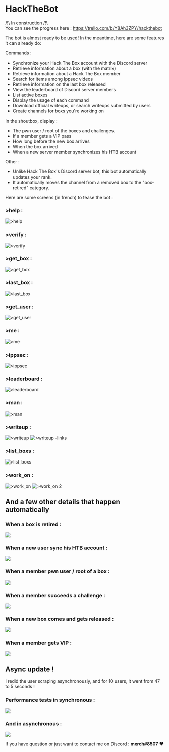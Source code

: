 # HackTheBot

/!\ In construction /!\\\
You can see the progress here : https://trello.com/b/Y8Ah3ZPY/hackthebot

The bot is almost ready to be used!
In the meantime, here are some features it can already do:

Commands :
- Synchronize your Hack The Box account with the Discord server
- Retrieve information about a box (with the matrix)
- Retrieve information about a Hack The Box member
- Search for items among Ippsec videos
- Retrieve information on the last box released
- View the leaderboard of Discord server members
- List active boxes
- Display the usage of each command
- Download official writeups, or search writeups submitted by users
- Create channels for boxs you're working on

In the shoutbox, display :
- The pwn user / root of the boxes and challenges.
- If a member gets a VIP pass
- How long before the new box arrives
- When the box arrived
- When a new server member synchronizes his HTB account

Other :
- Unlike Hack The Box's Discord server bot, this bot automatically updates your rank.
- It automatically moves the channel from a removed box to the "box-retired" category.

Here are some screens (in french) to tease the bot :

### >help :
![>help](https://files.catbox.moe/ntf9rz.PNG)

### >verify :
![>verify](https://files.catbox.moe/iew17k.png)

### >get_box :
![>get_box](https://files.catbox.moe/dq4hwd.PNG)

### >last_box :
![>last_box](https://files.catbox.moe/dz46hj.PNG)

### >get_user :
![>get_user](https://files.catbox.moe/5re0ye.PNG)

### >me :
![>me](https://files.catbox.moe/izflgy.PNG)

### >ippsec :
![>ippsec](https://files.catbox.moe/bitdpa.PNG)

### >leaderboard :
![>leaderboard](https://files.catbox.moe/1q0bmq.PNG)

### >man :
![>man](https://files.catbox.moe/kjpu81.PNG)

### >writeup :
![>writeup](https://files.catbox.moe/lj8eeu.PNG)
![>writeup -links](https://files.catbox.moe/owpsu7.PNG)

### >list_boxs :
![>list_boxs](https://files.catbox.moe/88f2vg.PNG)

### >work_on :
![>work_on](https://files.catbox.moe/a4b9r5.PNG)
![>work_on 2](https://files.catbox.moe/zmpuc6.PNG)

## And a few other details that happen automatically

### When a box is retired :
![](https://files.catbox.moe/5cjnmk.PNG)

### When a new user sync his HTB account :
![](https://files.catbox.moe/ybkotb.PNG)

### When a member pwn user / root of a box :
![](https://files.catbox.moe/3wvm34.PNG)

### When a member succeeds a challenge :
![](https://files.catbox.moe/uengfk.PNG)

### When a new box comes and gets released :
![](https://files.catbox.moe/yfyj3e.PNG)

### When a member gets VIP :
![](https://files.catbox.moe/5qm6ut.PNG)


## Async update !
I redid the user scraping asynchronously, and for 10 users, it went from 47 to 5 seconds !

### Performance tests in synchronous :
![](https://files.catbox.moe/7gobyx.png)

### And in asynchronous :
![](https://files.catbox.moe/549e3t.png)

If you have question or just want to contact me on Discord : **mxrch#8507** ❤
